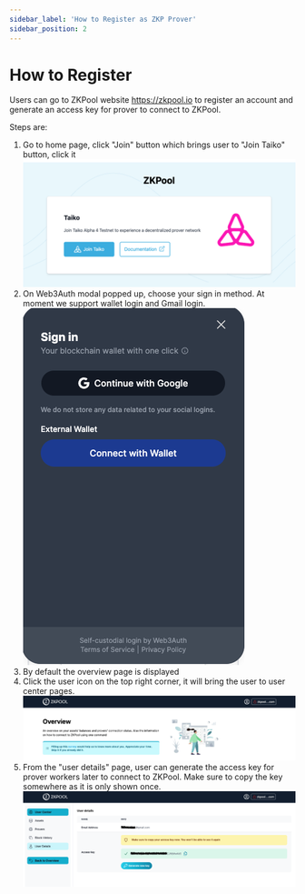 ```yaml
---
sidebar_label: 'How to Register as ZKP Prover'
sidebar_position: 2
---
```


# How to Register
Users can go to ZKPool website https://zkpool.io to register an account and generate an access key for prover to connect to ZKPool.

Steps are:

1. Go to home page, click "Join" button which brings user to "Join Taiko" button, click it
![Join taiko](./images/join-taiko.png)
2. On Web3Auth modal popped up, choose your sign in method. At moment we support wallet login and Gmail login.
![Sign in](./images/sign-in.png)
3. By default the overview page is displayed
4. Click the user icon on the top right corner, it will bring the user to user center pages. 
![User center](./images/user-center.png)
5. From the "user details" page, user can generate the access key for prover workers later to connect to ZKPool. Make sure to copy the key somewhere as it is only shown once.
 ![User details](./images/user-details.png)

